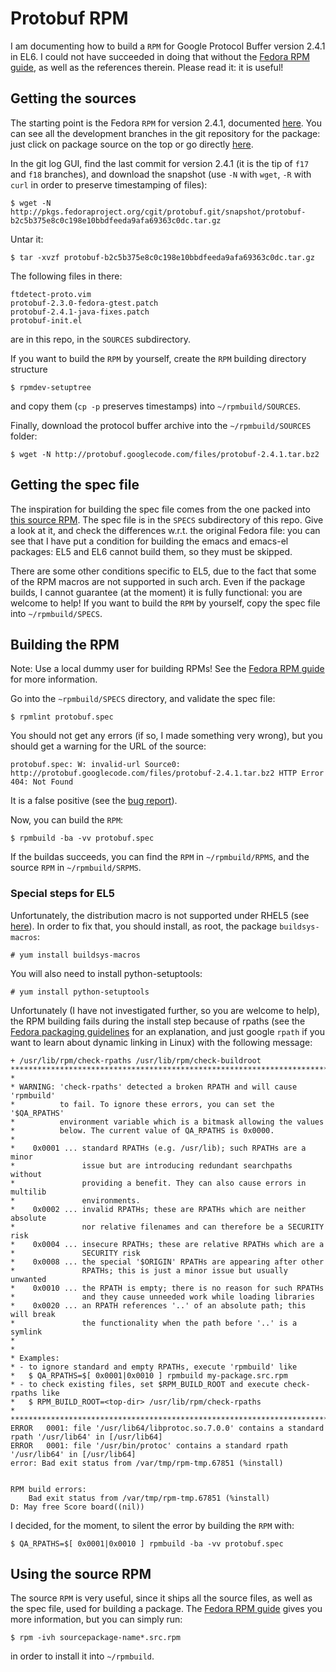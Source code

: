# Protobuf RPM
I am documenting how to build a `RPM` for Google Protocol Buffer version 2.4.1 in EL6.
I could not have succeeded in doing that without the [Fedora RPM guide](http://fedoraproject.org/wiki/How_to_create_an_RPM_package),
as well as the references therein.
Please read it: it is useful!

## Getting the sources
The starting point is the Fedora `RPM` for version 2.4.1, documented [here](https://admin.fedoraproject.org/pkgdb/acls/name/protobuf).
You can see all the development branches in the git repository for the package:
just click on package source on the top or go directly [here](http://pkgs.fedoraproject.org/cgit/protobuf.git/).

In the git log GUI, find the last commit for version 2.4.1 (it is the tip of `f17` and `f18` branches),
and download the snapshot (use `-N` with `wget`, `-R` with `curl` in order to preserve timestamping of files):

    $ wget -N http://pkgs.fedoraproject.org/cgit/protobuf.git/snapshot/protobuf-b2c5b375e8c0c198e10bbdfeeda9afa69363c0dc.tar.gz

Untar it:

    $ tar -xvzf protobuf-b2c5b375e8c0c198e10bbdfeeda9afa69363c0dc.tar.gz

The following files in there:

    ftdetect-proto.vim
    protobuf-2.3.0-fedora-gtest.patch
    protobuf-2.4.1-java-fixes.patch
    protobuf-init.el

are in this repo, in the `SOURCES` subdirectory.

If you want to build the `RPM` by yourself, create the `RPM` building directory structure

    $ rpmdev-setuptree

and copy them (`cp -p` preserves timestamps) into `~/rpmbuild/SOURCES`.

Finally, download the protocol buffer archive into the `~/rpmbuild/SOURCES` folder:

    $ wget -N http://protobuf.googlecode.com/files/protobuf-2.4.1.tar.bz2

## Getting the spec file
The inspiration for building the spec file comes from the one packed into
[this source RPM](http://yum.aclub.net/pub/linux/centos/6/umask/SRPMS/protobuf-2.4.1-1.el6.src.rpm).
The spec file is in the `SPECS` subdirectory of this repo.
Give a look at it, and check the differences w.r.t. the original Fedora file:
you can see that I have put a condition for building the emacs and emacs-el packages:
EL5 and EL6 cannot build them, so they must be skipped.

There are some other conditions specific to EL5, due to the fact that some of the RPM macros are not supported in such arch.
Even if the package builds, I cannot guarantee (at the moment) it is fully functional: you are welcome to help!
If you want to build the `RPM` by yourself, copy the spec file into `~/rpmbuild/SPECS`.

## Building the RPM
Note: Use a local dummy user for building RPMs! See the [Fedora RPM guide](http://fedoraproject.org/wiki/How_to_create_an_RPM_package) for more information.

Go into the `~rpmbuild/SPECS` directory, and validate the spec file:

    $ rpmlint protobuf.spec

You should not get any errors (if so, I made something very wrong), but you should get a warning for the URL of the source:

    protobuf.spec: W: invalid-url Source0: http://protobuf.googlecode.com/files/protobuf-2.4.1.tar.bz2 HTTP Error 404: Not Found

It is a false positive (see the [bug report](https://bugzilla.redhat.com/show_bug.cgi?id=767739)).

Now, you can build the `RPM`:

    $ rpmbuild -ba -vv protobuf.spec

If the buildas succeeds, you can find the `RPM` in `~/rpmbuild/RPMS`, and the source `RPM` in `~/rpmbuild/SRPMS`.

### Special steps for EL5
Unfortunately, the distribution macro is not supported under RHEL5 (see [here](http://stackoverflow.com/questions/5135502/rpmbuild-dist-not-defined-on-centos-5-5)). In order to fix that, you should install, as root, the package `buildsys-macros`:

    # yum install buildsys-macros

You will also need to install python-setuptools:

    # yum install python-setuptools

Unfortunately (I have not investigated further, so you are welcome to help), the RPM building fails during the install step because of rpaths (see the [Fedora packaging guidelines](https://fedoraproject.org/wiki/Packaging:Guidelines) for an explanation, and just google `rpath` if you want to learn about dynamic linking in Linux) with the following message:

    + /usr/lib/rpm/check-rpaths /usr/lib/rpm/check-buildroot
    *******************************************************************************
    *
    * WARNING: 'check-rpaths' detected a broken RPATH and will cause 'rpmbuild'
    *          to fail. To ignore these errors, you can set the '$QA_RPATHS'
    *          environment variable which is a bitmask allowing the values
    *          below. The current value of QA_RPATHS is 0x0000.
    *
    *    0x0001 ... standard RPATHs (e.g. /usr/lib); such RPATHs are a minor
    *               issue but are introducing redundant searchpaths without
    *               providing a benefit. They can also cause errors in multilib
    *               environments.
    *    0x0002 ... invalid RPATHs; these are RPATHs which are neither absolute
    *               nor relative filenames and can therefore be a SECURITY risk
    *    0x0004 ... insecure RPATHs; these are relative RPATHs which are a
    *               SECURITY risk
    *    0x0008 ... the special '$ORIGIN' RPATHs are appearing after other
    *               RPATHs; this is just a minor issue but usually unwanted
    *    0x0010 ... the RPATH is empty; there is no reason for such RPATHs
    *               and they cause unneeded work while loading libraries
    *    0x0020 ... an RPATH references '..' of an absolute path; this will break
    *               the functionality when the path before '..' is a symlink
    *          
    *
    * Examples:
    * - to ignore standard and empty RPATHs, execute 'rpmbuild' like
    *   $ QA_RPATHS=$[ 0x0001|0x0010 ] rpmbuild my-package.src.rpm
    * - to check existing files, set $RPM_BUILD_ROOT and execute check-rpaths like
    *   $ RPM_BUILD_ROOT=<top-dir> /usr/lib/rpm/check-rpaths
    *  
    *******************************************************************************
    ERROR   0001: file '/usr/lib64/libprotoc.so.7.0.0' contains a standard rpath '/usr/lib64' in [/usr/lib64]
    ERROR   0001: file '/usr/bin/protoc' contains a standard rpath '/usr/lib64' in [/usr/lib64]
    error: Bad exit status from /var/tmp/rpm-tmp.67851 (%install)
    
    
    RPM build errors:
        Bad exit status from /var/tmp/rpm-tmp.67851 (%install)
    D: May free Score board((nil))

I decided, for the moment, to silent the error by building the `RPM` with:

    $ QA_RPATHS=$[ 0x0001|0x0010 ] rpmbuild -ba -vv protobuf.spec

## Using the source RPM
The source `RPM` is very useful, since it ships all the source files, as well as the spec file, used for building a package.
The [Fedora RPM guide](http://fedoraproject.org/wiki/How_to_create_an_RPM_package) gives you more information, but you can simply run:

    $ rpm -ivh sourcepackage-name*.src.rpm

in order to install it into `~/rpmbuild`.
